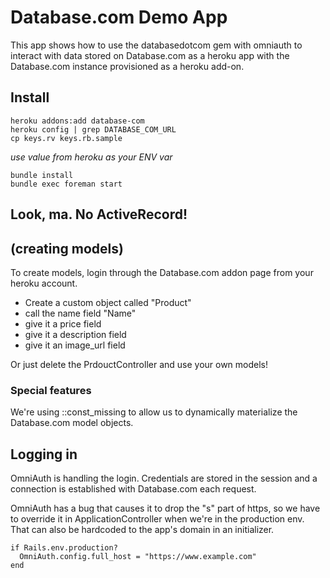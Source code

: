 # Database.com Demo App

This app shows how to use the databasedotcom gem with omniauth to interact with data stored on Database.com as a heroku app with the Database.com instance provisioned as a heroku add-on.

## Install

    heroku addons:add database-com
    heroku config | grep DATABASE_COM_URL 
    cp keys.rv keys.rb.sample

  *use value from heroku as your ENV var*

    bundle install
    bundle exec foreman start

## Look, ma.  No ActiveRecord!
## (creating models)

To create models, login through the Database.com addon page from your heroku account.

- Create a custom object called "Product"
- call the name field "Name"
- give it a price field 
- give it a description field
- give it an image\_url field

Or just delete the PrdouctController and use your own models!

### Special features

We're using ::const\_missing to allow us to dynamically materialize the Database.com model objects.

## Logging in

OmniAuth is handling the login.
Credentials are stored in the session and a connection is established with Database.com each request.

OmniAuth has a bug that causes it to drop the "s" part of https, so we have to override it in ApplicationController when we're in the production env.  That can also be hardcoded to the app's domain in an initializer.

    if Rails.env.production? 
      OmniAuth.config.full_host = "https://www.example.com"
    end
